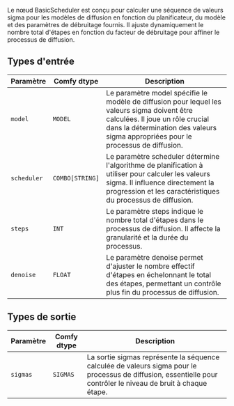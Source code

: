 Le nœud BasicScheduler est conçu pour calculer une séquence de valeurs sigma pour les modèles de diffusion en fonction du planificateur, du modèle et des paramètres de débruitage fournis. Il ajuste dynamiquement le nombre total d'étapes en fonction du facteur de débruitage pour affiner le processus de diffusion.

## Types d'entrée

| Paramètre | Comfy dtype | Description |
|-----------|-------------|-------------|
| `model`   | `MODEL`     | Le paramètre model spécifie le modèle de diffusion pour lequel les valeurs sigma doivent être calculées. Il joue un rôle crucial dans la détermination des valeurs sigma appropriées pour le processus de diffusion. |
| `scheduler` | `COMBO[STRING]` | Le paramètre scheduler détermine l'algorithme de planification à utiliser pour calculer les valeurs sigma. Il influence directement la progression et les caractéristiques du processus de diffusion. |
| `steps`    | `INT`       | Le paramètre steps indique le nombre total d'étapes dans le processus de diffusion. Il affecte la granularité et la durée du processus. |
| `denoise`  | `FLOAT`     | Le paramètre denoise permet d'ajuster le nombre effectif d'étapes en échelonnant le total des étapes, permettant un contrôle plus fin du processus de diffusion. |

## Types de sortie

| Paramètre | Comfy dtype | Description |
|-----------|-------------|-------------|
| `sigmas`  | `SIGMAS`    | La sortie sigmas représente la séquence calculée de valeurs sigma pour le processus de diffusion, essentielle pour contrôler le niveau de bruit à chaque étape. |